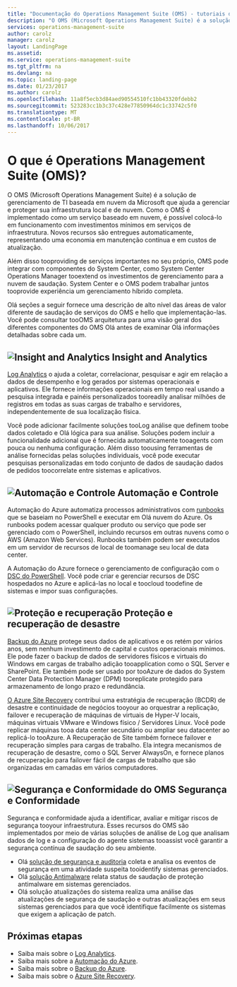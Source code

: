 ```yaml
---
title: "Documentação do Operations Management Suite (OMS) - tutoriais de aaaAzure | Microsoft Docs"
description: "O OMS (Microsoft Operations Management Suite) é a solução de gerenciamento de TI baseada em nuvem da Microsoft que ajuda a gerenciar e proteger sua infraestrutura local e de nuvem. Este artigo identifica Olá serviços diferentes incluídos no OMS e fornece links tootheir detalhadas conteúdo."
services: operations-management-suite
author: carolz
manager: carolz
layout: LandingPage
ms.assetid: 
ms.service: operations-management-suite
ms.tgt_pltfrm: na
ms.devlang: na
ms.topic: landing-page
ms.date: 01/23/2017
ms.author: carolz
ms.openlocfilehash: 11a8f5ecb3d84aed90554510fc1bb43320fdebb2
ms.sourcegitcommit: 523283cc1b3c37c428e77850964dc1c33742c5f0
ms.translationtype: MT
ms.contentlocale: pt-BR
ms.lasthandoff: 10/06/2017
---
```

# <a name="what-is-operations-management-suite-oms"></a>O que é Operations Management Suite (OMS)?
O OMS (Microsoft Operations Management Suite) é a solução de gerenciamento de TI baseada em nuvem da Microsoft que ajuda a gerenciar e proteger sua infraestrutura local e de nuvem.  Como o OMS é implementado como um serviço baseado em nuvem, é possível colocá-lo em funcionamento com investimentos mínimos em serviços de infraestrutura.  Novos recursos são entregues automaticamente, representando uma economia em manutenção contínua e em custos de atualização.

Além disso tooproviding de serviços importantes no seu próprio, OMS pode integrar com componentes do System Center, como System Center Operations Manager tooextend os investimentos de gerenciamento para a nuvem de saudação.  System Center e o OMS podem trabalhar juntos tooprovide experiência um gerenciamento híbrido completa.

Olá seções a seguir fornece uma descrição de alto nível das áreas de valor diferente de saudação de serviços do OMS e hello que implementação-las.  Você pode consultar tooOMS arquitetura para uma visão geral dos diferentes componentes do OMS Olá antes de examinar Olá informações detalhadas sobre cada um.

## <a name="insight-and-analyticsmediaoperations-management-suite-overviewicon-insight-analyticspng-insight-and-analytics"></a>![Insight and Analytics](media/operations-management-suite-overview/icon-insight-analytics.png) Insight and Analytics
[Log Analytics](http://azure.microsoft.com/documentation/services/log-analytics) o ajuda a coletar, correlacionar, pesquisar e agir em relação a dados de desempenho e log gerados por sistemas operacionais e aplicativos. Ele fornece informações operacionais em tempo real usando a pesquisa integrada e painéis personalizados tooreadily analisar milhões de registros em todas as suas cargas de trabalho e servidores, independentemente de sua localização física.

Você pode adicionar facilmente soluções tooLog análise que definem toobe dados coletado e Olá lógica para sua análise.  Soluções podem incluir a funcionalidade adicional que é fornecida automaticamente tooagents com pouca ou nenhuma configuração.  Além disso toousing ferramentas de análise fornecidas pelas soluções individuais, você pode executar pesquisas personalizadas em todo conjunto de dados de saudação dados de pedidos toocorrelate entre sistemas e aplicativos.  

## <a name="automation--controlmediaoperations-management-suite-overviewicon-automation-controlpng-automation--control"></a>![Automação e Controle](media/operations-management-suite-overview/icon-automation-control.png) Automação e Controle
Automação do Azure automatiza processos administrativos com [runbooks](../automation/automation-runbook-types.md) que se baseiam no PowerShell e executar em Olá nuvem do Azure.  Os runbooks podem acessar qualquer produto ou serviço que pode ser gerenciado com o PowerShell, incluindo recursos em outras nuvens como o AWS (Amazon Web Services).  Runbooks também podem ser executados em um servidor de recursos de local de toomanage seu local de data center.

A Automação do Azure fornece o gerenciamento de configuração com o [DSC do PowerShell](../automation/automation-dsc-overview.md).  Você pode criar e gerenciar recursos de DSC hospedados no Azure e aplicá-las no local e toocloud toodefine de sistemas e impor suas configurações.

## <a name="protection-and-recoverymediaoperations-management-suite-overviewicon-protection-recoverypng-protection-and-disaster-recovery"></a>![Proteção e recuperação](media/operations-management-suite-overview/icon-protection-recovery.png) Proteção e recuperação de desastre
[Backup do Azure](http://azure.microsoft.com/documentation/services/backup) protege seus dados de aplicativos e os retém por vários anos, sem nenhum investimento de capital e custos operacionais mínimos.  Ele pode fazer o backup de dados de servidores físicos e virtuais do Windows em cargas de trabalho adição tooapplication como o SQL Server e SharePoint.  Ele também pode ser usado por tooAzure de dados do System Center Data Protection Manager (DPM) tooreplicate protegido para armazenamento de longo prazo e redundância.

[O Azure Site Recovery](http://azure.microsoft.com/documentation/services/site-recovery) contribui uma estratégia de recuperação (BCDR) de desastre e continuidade de negócios tooyour ao orquestrar a replicação, failover e recuperação de máquinas de virtuais de Hyper-V locais, máquinas virtuais VMware e Windows físico / Servidores Linux. Você pode replicar máquinas tooa data center secundário ou ampliar seu datacenter ao replicá-lo tooAzure. A Recuperação de Site também fornece failover e recuperação simples para cargas de trabalho. Ela integra mecanismos de recuperação de desastre, como o SQL Server AlwaysOn, e fornece planos de recuperação para failover fácil de cargas de trabalho que são organizadas em camadas em vários computadores.

## <a name="oms-security-and-compliancemediaoperations-management-suite-overviewicon-security-compliancepng-security-and-compliance"></a>![Segurança e Conformidade do OMS](media/operations-management-suite-overview/icon-security-compliance.png) Segurança e Conformidade
Segurança e conformidade ajuda a identificar, avaliar e mitigar riscos de segurança tooyour infraestrutura.  Esses recursos do OMS são implementados por meio de várias soluções de análise de Log que analisam dados de log e a configuração do agente sistemas tooassist você garantir a segurança contínua de saudação do seu ambiente.

* Olá [solução de segurança e auditoria](oms-security-getting-started.md) coleta e analisa os eventos de segurança em uma atividade suspeita tooidentify sistemas gerenciados.
* Olá [solução Antimalware](../log-analytics/log-analytics-malware.md) relata status de saudação de proteção antimalware em sistemas gerenciados.  
* Olá solução atualizações do sistema realiza uma análise das atualizações de segurança de saudação e outras atualizações em seus sistemas gerenciados para que você identifique facilmente os sistemas que exigem a aplicação de patch.

## <a name="next-steps"></a>Próximas etapas
* Saiba mais sobre o [Log Analytics](http://azure.microsoft.com/documentation/services/log-analytics).
* Saiba mais sobre a [Automação do Azure](../automation/automation-intro.md).
* Saiba mais sobre o [Backup do Azure](http://azure.microsoft.com/documentation/services/backup).
* Saiba mais sobre o [Azure Site Recovery](http://azure.microsoft.com/documentation/services/site-recovery).

